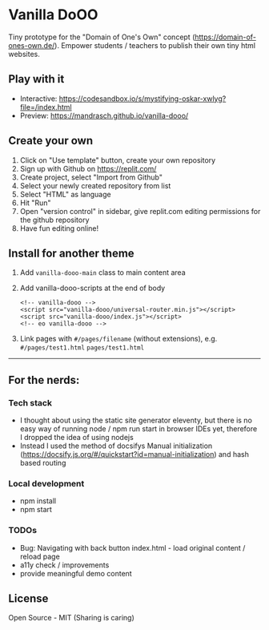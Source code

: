 # Vanilla DoOO
Tiny prototype for the "Domain of One's Own" concept (https://domain-of-ones-own.de/). Empower students / teachers to publish their own tiny html websites. 

## Play with it

- Interactive: https://codesandbox.io/s/mystifying-oskar-xwlyg?file=/index.html
- Preview: https://mandrasch.github.io/vanilla-dooo/

## Create your own

1. Click on "Use template" button, create your own repository
2. Sign up with Github on https://replit.com/
3. Create project, select "Import from Github"
4. Select your newly created repository from list
5. Select "HTML" as language
6. Hit "Run"
7. Open "version control" in sidebar, give replit.com editing permissions for the github repository
8. Have fun editing online!

## Install for another theme

1. Add `vanilla-dooo-main` class to main content area
2. Add vanilla-dooo-scripts at the end of body

    ```
    <!-- vanilla-dooo -->
	<script src="vanilla-dooo/universal-router.min.js"></script>
	<script src="vanilla-dooo/index.js"></script>
	<!-- eo vanilla-dooo -->
    ```

3. Link pages with `#/pages/filename` (without extensions), e.g. `#/pages/test1.html` `pages/test1.html`

<hr>

## For the nerds:

### Tech stack

- I thought about using the static site generator eleventy, but there is no easy way of running node / npm run start in browser IDEs yet, therefore I dropped the idea of using nodejs
- Instead I used the method of docsifys Manual initialization (https://docsify.js.org/#/quickstart?id=manual-initialization) and hash based routing

### Local development

- npm install
- npm start

### TODOs

- Bug: Navigating with back button index.html - load original content / reload page
- a11y check / improvements
- provide meaningful demo content

## License

Open Source - MIT (Sharing is caring)
